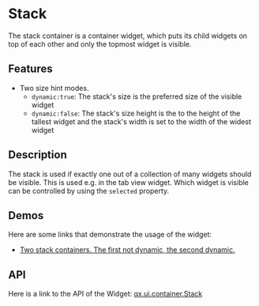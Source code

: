 Stack
=====

The stack container is a container widget, which puts its child widgets on top of each other and only the topmost widget is visible.

Features
--------

-   Two size hint modes.
    -   `dynamic:true`: The stack's size is the preferred size of the visible widget
    -   `dynamic:false`: The stack's size height is the to the height of the tallest widget and the stack's width is set to the width of the widest widget

Description
-----------

The stack is used if exactly one out of a collection of many widgets should be visible. This is used e.g. in the tab view widget. Which widget is visible can be controlled by using the `selected` property.

Demos
-----

Here are some links that demonstrate the usage of the widget:

-   [Two stack containers. The first not dynamic, the second dynamic.](apps://demobrowser/#widget~StackContainer.html)

API
---

Here is a link to the API of the Widget:
[qx.ui.container.Stack](apps://apiviewer/index.html#qx.ui.container.Stack)
